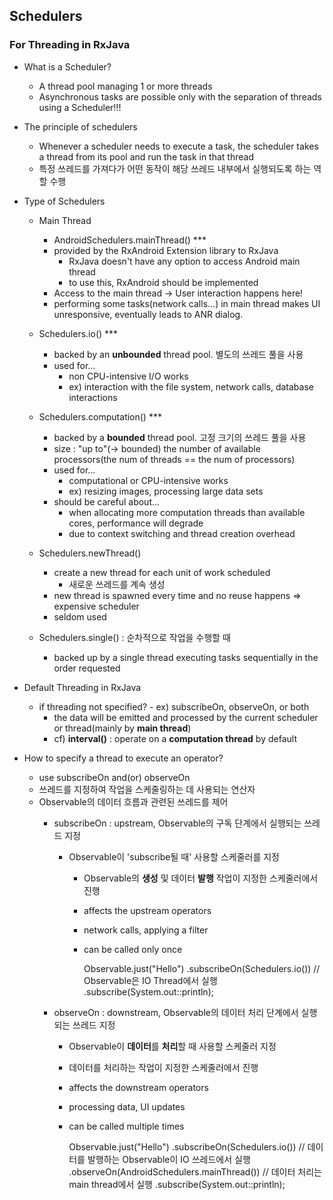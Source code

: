 ## Schedulers

### For **Threading** in RxJava
* What is a Scheduler?
  * A thread pool managing 1 or more threads
  * Asynchronous tasks are possible only with the separation of threads using a Scheduler!!!

* The principle of schedulers
  * Whenever a scheduler needs to execute a task, the scheduler takes a thread from its pool and run the task in that thread
  * 특정 쓰레드를 가져다가 어떤 동작이 해당 쓰레드 내부에서 실행되도록 하는 역할 수행



* Type of Schedulers

  * Main Thread
    * AndroidSchedulers.mainThread() ***
    * provided by the RxAndroid Extension library to RxJava
      * RxJava doesn't have any option to access Android main thread
      * to use this, RxAndroid should be implemented
    * Access to the main thread -> User interaction happens here!
    * performing some tasks(network calls...) in main thread makes UI unresponsive, eventually leads to ANR dialog.

  * Schedulers.io() ***
    * backed by an **unbounded** thread pool. 별도의 쓰레드 풀을 사용
    * used for...
      * non CPU-intensive I/O works
      * ex) interaction with the file system, network calls, database interactions

  * Schedulers.computation() ***
    * backed by a **bounded** thread pool. 고정 크기의 쓰레드 풀을 사용
    * size : "up to"(-> bounded) the number of available processors(the num of threads == the num of processors)
    * used for...
      * computational or CPU-intensive works
      * ex) resizing images, processing large data sets
    * should be careful about...
      * when allocating more computation threads than available cores, performance will degrade
      * due to context switching and thread creation overhead
      
  * Schedulers.newThread()
    * create a new thread for each unit of work scheduled
      * 새로운 쓰레드를 계속 생성
    * new thread is spawned every time and no reuse happens => expensive scheduler
    * seldom used
    
  * Schedulers.single() : 순차적으로 작업을 수행할 때
    * backed up by a single thread executing tasks sequentially in the order requested

* Default Threading in RxJava
  * if threading not specified? - ex) subscribeOn, observeOn, or both
    * the data will be emitted and processed by the current scheduler or thread(mainly by **main thread**)
    * cf) **interval()** : operate on a **computation thread** by default
    
* How to specify a thread to execute an operator?
  * use subscribeOn and(or) observeOn
  * 쓰레드를 지정하여 작업을 스케줄링하는 데 사용되는 연산자
  * Observable의 데이터 흐름과 관련된 쓰레드를 제어
    * subscribeOn : upstream, Observable의 구독 단계에서 실행되는 쓰레드 지정
      * Observable이 'subscribe될 때' 사용할 스케줄러를 지정
        * Observable의 **생성** 및 데이터 **발행** 작업이 지정한 스케줄러에서 진행
        * affects the upstream operators
        * network calls, applying a filter
        * can be called only once
        
          Observable.just("Hello")
          .subscribeOn(Schedulers.io()) // Observable은 IO Thread에서 실행
          .subscribe(System.out::println);

    * observeOn : downstream, Observable의 데이터 처리 단계에서 실행되는 쓰레드 지정
      * Observable이 **데이터**를 **처리**할 때 사용할 스케줄러 지정
      * 데이터를 처리하는 작업이 지정한 스케줄러에서 진행
      * affects the downstream operators 
      * processing data, UI updates
      * can be called multiple times
      
        Observable.just("Hello")
        .subscribeOn(Schedulers.io()) // 데이터를 발행하는 Observable이 IO 쓰레드에서 실행
        .observeOn(AndroidSchedulers.mainThread()) // 데이터 처리는 main thread에서 실행
        .subscribe(System.out::println);
